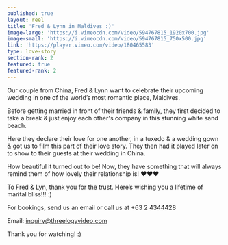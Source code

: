 ```yaml
---
published: true
layout: reel
title: 'Fred & Lynn in Maldives :)'
image-large: 'https://i.vimeocdn.com/video/594767815_1920x700.jpg'
image-small: 'https://i.vimeocdn.com/video/594767815_750x500.jpg'
link: 'https://player.vimeo.com/video/180465583'
type: love-story
section-rank: 2
featured: true
featured-rank: 2
---
```

Our couple from China, Fred & Lynn want to celebrate their upcoming wedding in one of the world’s most romantic place, Maldives.

Before getting married in front of their friends & family, they first decided to take a break & just enjoy each other's company in this stunning white sand beach.

Here they declare their love for one another, in a tuxedo & a wedding gown & got us to film this part of their love story. They then had it played later on to show to their guests at their wedding in China.

How beautiful it turned out to be! Now, they have something that will always remind them of how lovely their relationship is! ♥♥♥

To Fred & Lyn, thank you for the trust. Here’s wishing you a lifetime of marital bliss!!! :)

For bookings, send us an email or call us at +63 2 4344428

Email: inquiry@threelogyvideo.com

Thank you for watching! :)
